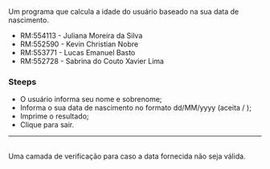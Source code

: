  Um programa que calcula a idade do usuário baseado na sua data de nascimento.<br>
  * RM:554113 - Juliana Moreira da Silva
  * RM:552590 - Kevin Christian Nobre
  * RM:553771 - Lucas Emanuel Basto
  * RM:552728 - Sabrina do Couto Xavier Lima
  ### Steeps 
  * O usuário informa seu nome e sobrenome;
  * Informa o sua data de nascimento no formato dd/MM/yyyy (aceita / );
  * Imprime o resultado;
  * Clique para sair.
<hr><br>
  Uma camada de verificação para caso a data fornecida não seja válida.
     
